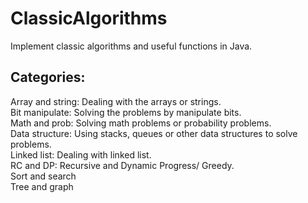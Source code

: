 ClassicAlgorithms
=================

Implement classic algorithms and useful functions in Java. 

Categories: 
------------
Array and string: Dealing with the arrays or strings. <br>
Bit manipulate: Solving the problems by manipulate bits. <br>
Math and prob: Solving math problems or probability problems. <br>
Data structure: Using stacks, queues or other data structures to solve problems. <br>
Linked list: Dealing with linked list. <br>
RC and DP: Recursive and Dynamic Progress/ Greedy. <br>
Sort and search<br>
Tree and graph<br>
 
